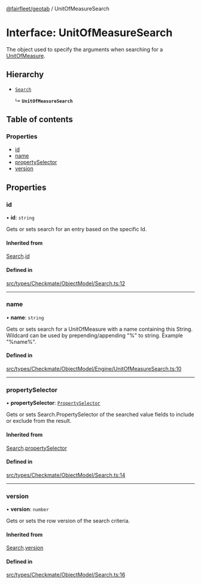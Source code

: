[@fairfleet/geotab](../README.md) / UnitOfMeasureSearch

# Interface: UnitOfMeasureSearch

The object used to specify the arguments when searching for a [UnitOfMeasure](UnitOfMeasure.md).

## Hierarchy

- [`Search`](Search.md)

  ↳ **`UnitOfMeasureSearch`**

## Table of contents

### Properties

- [id](UnitOfMeasureSearch.md#id)
- [name](UnitOfMeasureSearch.md#name)
- [propertySelector](UnitOfMeasureSearch.md#propertyselector)
- [version](UnitOfMeasureSearch.md#version)

## Properties

### id

• **id**: `string`

Gets or sets search for an entry based on the specific Id.

#### Inherited from

[Search](Search.md).[id](Search.md#id)

#### Defined in

[src/types/Checkmate/ObjectModel/Search.ts:12](https://github.com/fairfleet/geotab/blob/b682f10/src/types/Checkmate/ObjectModel/Search.ts#L12)

___

### name

• **name**: `string`

Gets or sets search for a UnitOfMeasure with a name containing this String. Wildcard can be used by prepending/appending "%" to string. Example "%name%".

#### Defined in

[src/types/Checkmate/ObjectModel/Engine/UnitOfMeasureSearch.ts:10](https://github.com/fairfleet/geotab/blob/b682f10/src/types/Checkmate/ObjectModel/Engine/UnitOfMeasureSearch.ts#L10)

___

### propertySelector

• **propertySelector**: [`PropertySelector`](PropertySelector.md)

Gets or sets Search.PropertySelector of the searched value fields to include or exclude from the result.

#### Inherited from

[Search](Search.md).[propertySelector](Search.md#propertyselector)

#### Defined in

[src/types/Checkmate/ObjectModel/Search.ts:14](https://github.com/fairfleet/geotab/blob/b682f10/src/types/Checkmate/ObjectModel/Search.ts#L14)

___

### version

• **version**: `number`

Gets or sets the row version of the search criteria.

#### Inherited from

[Search](Search.md).[version](Search.md#version)

#### Defined in

[src/types/Checkmate/ObjectModel/Search.ts:16](https://github.com/fairfleet/geotab/blob/b682f10/src/types/Checkmate/ObjectModel/Search.ts#L16)
